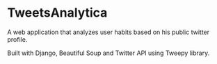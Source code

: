 # TweetsAnalytica
A web application that analyzes user habits based on his public twitter profile.

Built with Django, Beautiful Soup and Twitter API using Tweepy library.
